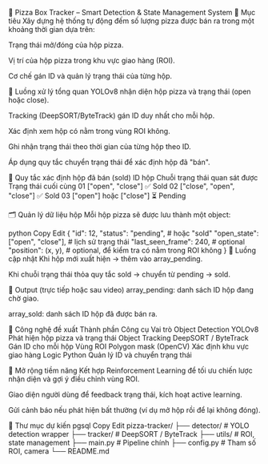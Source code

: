 🍕 Pizza Box Tracker – Smart Detection & State Management System
📌 Mục tiêu
Xây dựng hệ thống tự động đếm số lượng pizza được bán ra trong một khoảng thời gian dựa trên:

Trạng thái mở/đóng của hộp pizza.

Vị trí của hộp pizza trong khu vực giao hàng (ROI).

Cơ chế gán ID và quản lý trạng thái của từng hộp.

🎯 Luồng xử lý tổng quan
YOLOv8 nhận diện hộp pizza và trạng thái (open hoặc close).

Tracking (DeepSORT/ByteTrack) gán ID duy nhất cho mỗi hộp.

Xác định xem hộp có nằm trong vùng ROI không.

Ghi nhận trạng thái theo thời gian của từng hộp theo ID.

Áp dụng quy tắc chuyển trạng thái để xác định hộp đã "bán".

🧠 Quy tắc xác định hộp đã bán (sold)
ID hộp	Chuỗi trạng thái quan sát được	Trạng thái cuối cùng
01	["open", "close"]	✅ Sold
02	["close", "open", "close"]	✅ Sold
03	["open"] hoặc ["close"]	⏳ Pending

🗂️ Quản lý dữ liệu hộp
Mỗi hộp pizza sẽ được lưu thành một object:

python
Copy
Edit
{
  "id": 12,
  "status": "pending",      # hoặc "sold"
  "open_state": ["open", "close"],  # lịch sử trạng thái
  "last_seen_frame": 240,   # optional
  "position": (x, y),       # optional, để kiểm tra có nằm trong ROI không
}
🔁 Luồng cập nhật
Khi hộp mới xuất hiện → thêm vào array_pending.

Khi chuỗi trạng thái thỏa quy tắc sold → chuyển từ pending → sold.

🧾 Output (trực tiếp hoặc sau video)
array_pending: danh sách ID hộp đang chờ giao.

array_sold: danh sách ID hộp đã được bán ra.

🔧 Công nghệ đề xuất
Thành phần	Công cụ	Vai trò
Object Detection	YOLOv8	Phát hiện hộp pizza và trạng thái
Object Tracking	DeepSORT / ByteTrack	Gán ID cho mỗi hộp
Vùng ROI	Polygon mask (OpenCV)	Xác định khu vực giao hàng
Logic	Python	Quản lý ID và chuyển trạng thái

📌 Mở rộng tiềm năng
Kết hợp Reinforcement Learning để tối ưu chiến lược nhận diện và gợi ý điều chỉnh vùng ROI.

Giao diện người dùng để feedback trạng thái, kích hoạt active learning.

Gửi cảnh báo nếu phát hiện bất thường (ví dụ mở hộp rồi để lại không đóng).

📂 Thư mục dự kiến
pgsql
Copy
Edit
pizza-tracker/
├── detector/           # YOLO detection wrapper
├── tracker/            # DeepSORT / ByteTrack
├── utils/              # ROI, state management
├── main.py             # Pipeline chính
├── config.py           # Tham số ROI, camera
└── README.md
